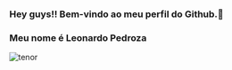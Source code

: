 ### Hey guys!! Bem-vindo ao meu perfil do Github.👋
### Meu nome é Leonardo Pedroza

![tenor](https://user-images.githubusercontent.com/49344443/178110475-8a71fdb6-153a-4f66-bc3c-f6480659ac51.gif)
